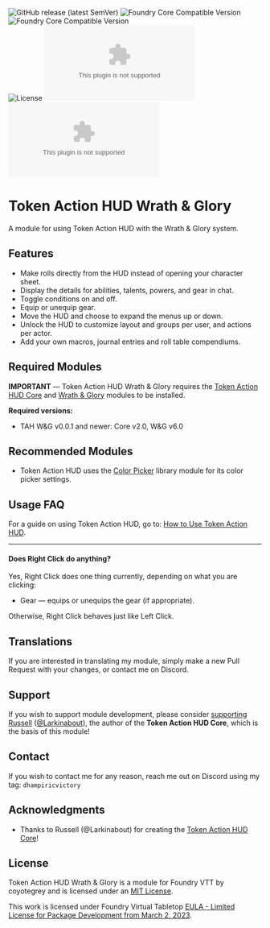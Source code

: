 ![GitHub release (latest SemVer)](https://img.shields.io/github/v/release/coyotegrey/token-action-hud-wng?style=for-the-badge)
![Foundry Core Compatible Version](https://img.shields.io/badge/dynamic/json.svg?url=https%3A%2F%2Fraw.githubusercontent.com%2Fcoyotegrey%2Ftoken-action-hud-wng%2Fmaster%2Fmodule.json&label=Foundry%20Min%20Version&query=$.compatibility.minimum&colorB=orange&style=for-the-badge)
![Foundry Core Compatible Version](https://img.shields.io/badge/dynamic/json.svg?url=https%3A%2F%2Fraw.githubusercontent.com%2Fcoyotegrey%2Ftoken-action-hud-wng%2Fmaster%2Fmodule.json&label=Foundry%20Verified&query=$.compatibility.verified&colorB=orange&style=for-the-badge)  
![License](https://img.shields.io/github/license/coyotegrey/token-action-hud-wng?style=for-the-badge) ![GitHub Releases](https://img.shields.io/github/downloads/coyotegrey/token-action-hud-wng/latest/module.zip?style=for-the-badge)
![GitHub All Releases](https://img.shields.io/github/downloads/coyotegrey/token-action-hud-wng/module.zip?style=for-the-badge&label=Downloads+total)

# Token Action HUD Wrath & Glory

A module for using Token Action HUD with the Wrath & Glory system.

## Features

- Make rolls directly from the HUD instead of opening your character sheet.
- Display the details for abilities, talents, powers, and gear in chat.
- Toggle conditions on and off.
- Equip or unequip gear.
- Move the HUD and choose to expand the menus up or down.
- Unlock the HUD to customize layout and groups per user, and actions per actor.
- Add your own macros, journal entries and roll table compendiums.

## Required Modules

**IMPORTANT** — Token Action HUD Wrath & Glory requires the [Token Action HUD Core](https://foundryvtt.com/packages/token-action-hud-core) and [Wrath & Glory](https://foundryvtt.com/packages/wrath-and-glory) modules to be installed.

**Required versions:**
- TAH W&G v0.0.1 and newer: Core v2.0, W&G v6.0

## Recommended Modules

* Token Action HUD uses the [Color Picker](https://foundryvtt.com/packages/color-picker) library module for its color picker settings.

## Usage FAQ
For a guide on using Token Action HUD, go to: [How to Use Token Action HUD](https://github.com/Larkinabout/fvtt-token-action-hud-core/wiki/How-to-Use-Token-Action-HUD).

---
#### Does Right Click do anything?
Yes, Right Click does one thing currently, depending on what you are clicking:
* Gear — equips or unequips the gear (if appropriate).

Otherwise, Right Click behaves just like Left Click.

## Translations

If you are interested in translating my module, simply make a new Pull Request with your changes, or contact me on Discord.

## Support

If you wish to support module development, please consider [supporting Russell](https://ko-fi.com/larkinabout) ([@Larkinabout](https://github.com/Larkinabout)), the author of the **Token Action HUD Core**, which is the basis of this module!

## Contact

If you wish to contact me for any reason, reach me out on Discord using my tag: `dhampiricvictory`

## Acknowledgments

* Thanks to Russell (@Larkinabout) for creating the [Token Action HUD Core](https://foundryvtt.com/packages/token-action-hud-core)!

## License

Token Action HUD Wrath & Glory is a module for Foundry VTT by coyotegrey and is licensed under an [MIT License](https://github.com/coyotegrey/token-action-hud-wng/blob/master/LICENSE).

This work is licensed under Foundry Virtual Tabletop [EULA - Limited License for Package Development from March 2, 2023](https://foundryvtt.com/article/license/).
